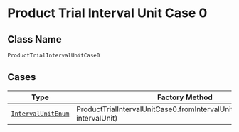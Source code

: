 
# Product Trial Interval Unit Case 0

## Class Name

`ProductTrialIntervalUnitCase0`

## Cases

| Type | Factory Method |
|  --- | --- |
| [`IntervalUnitEnum`](../../../doc/models/interval-unit-enum.md) | ProductTrialIntervalUnitCase0.fromIntervalUnit(IntervalUnitEnum intervalUnit) |

